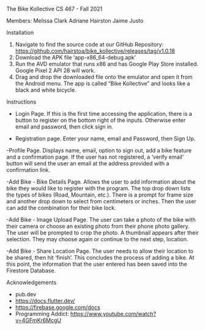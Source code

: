 The Bike Kollective
CS 467 - Fall 2021

Members:
Melissa Clark
Adriane Hairston
Jaime Justo


Installation
1) Navigate to find the source code at our GitHub Repository:
    https://github.com/hairstoa/bike_kollective/releases/tag/v1.0.18
2) Download the APK file ‘app-x86_64-debug.apk’
3) Run the AVD emulator that runs x86 and has Google Play Store installed. Google Pixel 2 API 28 will work. 
4) Drag and drop the downloaded file onto the emulator and open it from the Android menu. The app is called “Bike Kollective” and looks like a black and white bicycle.  

Instructions

- Login Page. If this is the first time accessing the application, there is a button to register on the bottom right of the inputs. Otherwise enter email and password, then click sign in. 

- Registration page. Enter your name, email and Password, then Sign Up. 

-Profile Page. Displays name, email, option to sign out, add a bike feature and a confirmation page. If the user has not registered, a ‘verify email’ button will send the user an email at the address provided with a confirmation link. 

-Add Bike - Bike Details Page. Allows the user to add information about the bike they would like to register with the program. The top drop down lists the types of bikes (Road, Mountain, etc.). There is a prompt for frame size and another drop down to select from centimeters or inches. Then the user can add the combination for their bike lock. 

-Add Bike - Image Upload Page. The user can take a photo of the bike with their camera or choose an existing photo from their phone photo gallery. The user will be prompted to crop the photo. A thumbnail appears after their selection. They may choose again or continue to the next step, location.

-Add Bike - Share Location Page. The user needs to allow their location to be shared, then hit ‘finish’. This concludes the process of adding a bike. At this point, the information that the user entered has been saved into the Firestore Database.

Acknowledgements

-  pub.dev
-  https://docs.flutter.dev/
-  https://firebase.google.com/docs
-  Programming Addict: https://www.youtube.com/watch?v=4GFmKr6McgU
